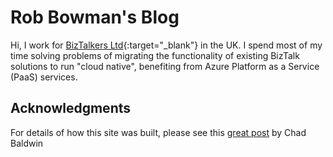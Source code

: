 # Rob Bowman's Blog
Hi, I work for [BizTalkers Ltd](https://biztalkers.com/){:target="_blank"} in the UK. I spend most of my time solving problems of migrating the functionality of existing BizTalk solutions to run "cloud native", benefiting from Azure Platform as a Service (PaaS) services.

## Acknowledgments
For details of how this site was built, please see this [great post](https://chadbaldwin.net/2021/03/14/how-to-build-a-sql-blog.html) by Chad Baldwin
